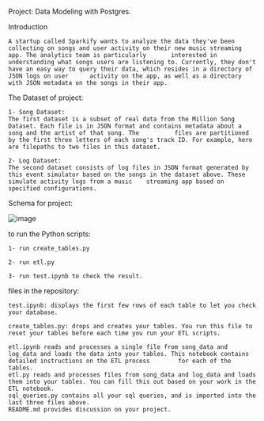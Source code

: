 Project: Data Modeling with Postgres.

Introduction

    A startup called Sparkify wants to analyze the data they've been collecting on songs and user activity on their new music streaming app. The analytics team is particularly       interested in understanding what songs users are listening to. Currently, they don't have an easy way to query their data, which resides in a directory of JSON logs on user      activity on the app, as well as a directory with JSON metadata on the songs in their app.



The Dataset of project:

    1- Song Dataset:
    The first dataset is a subset of real data from the Million Song Dataset. Each file is in JSON format and contains metadata about a song and the artist of that song. The          files are partitioned by the first three letters of each song's track ID. For example, here are filepaths to two files in this dataset.

    2- Log Dataset:
    The second dataset consists of log files in JSON format generated by this event simulator based on the songs in the dataset above. These simulate activity logs from a music    streaming app based on specified configurations.

Schema for project:

![image](https://user-images.githubusercontent.com/52973147/100525293-948a9200-31d0-11eb-9f14-57b78d5aa3ae.png)






to run the Python scripts:


    1- run create_tables.py 

    2- run etl.py

    3- run test.ipynb to check the result.

files in the repository:

    test.ipynb: displays the first few rows of each table to let you check your database.

    create_tables.py: drops and creates your tables. You run this file to reset your tables before each time you run your ETL scripts.

    etl.ipynb reads and processes a single file from song_data and log_data and loads the data into your tables. This notebook contains detailed instructions on the ETL process        for each of the tables.
    etl.py reads and processes files from song_data and log_data and loads them into your tables. You can fill this out based on your work in the ETL notebook.
    sql_queries.py contains all your sql queries, and is imported into the last three files above.
    README.md provides discussion on your project.



